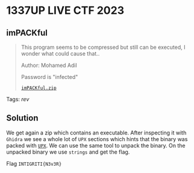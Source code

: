 # 1337UP LIVE CTF 2023

## imPACKful

> This program seems to be compressed but still can be executed, I wonder what could cause that..
> 
> Author: Mohamed Adil
> 
> Password is "infected"
> 
> [`imPACKful.zip`](imPACKful.zip)

Tags: _rev_

## Solution
We get again a zip which contains an executable. After inspecting it with `Ghidra` we see a whole lot of `UPX` sections which hints that the binary was packed with [`UPX`](https://upx.github.io/). We can use the same tool to unpack the binary. On the unpacked binary we use `strings` and get the flag.

Flag `INTIGRITI{N3v3R}`
